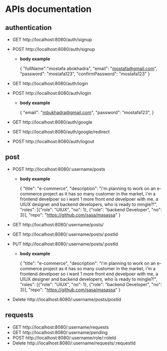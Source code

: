 # APIs documentation

## authentication

- GET http://localhost:8080/auth/signup

- POST http://localhost:8080/auth/signup

    - **body example**

        {
        "fullName":"mostafa abokhadra",
        "email": "mostafa@gmail.com",
        "password": "mostafa123",
        "confirmPassword": "mostafa123"
        }

- GET http://localhost:8080/auth/login

- POST http://localhost:8080/auth/login

    - **body example**
    
        {
        "email": "mbukhadra@gmail.com",
        "password": "mostafa123",
        }

- GET http://localhost:8080/auth/google
- GET http://localhost:8080/auth/google/redirect
- POST http://localhost:8080/auth/logout

## post

- POST http://localhost:8080/:username/posts

    - **body example**

        {
        "title": "e-commerce",
        "description": "i'm planning to work on an e-commerce project as it has so many customer in the market, i'm a frontend develpoer so i want 1 more front end develpoer with me, a UIUX designer and backend developers, who is ready to mingle?!",
        "roles": [{"role": "UIUX", "no": 1}, {"role": "backend Developer", "no": 3}],
        "repo": "https://github.com/sasa/masassa"
        }

- GET http://localhost:8080/:username/posts/
- GET http://localhost:8080/:username/posts/:postId
- PUT http://localhost:8080/:username/posts/:postId

    - **body example**

        {
        "title": "e-commerce",
        "description": "i'm planning to work on an e-commerce project as it has so many customer in the market, i'm a frontend develpoer so i want 1 more front end develpoer with me, a UIUX designer and backend developers, who is ready to mingle?!",
        "roles": [{"role": "UIUX", "no": 1}, {"role": "backend Developer", "no": 3}],
        "repo": "https://github.com/sasa/masassa"
        }

- Delete http://localhost:8080/:username/posts/postId

## requests
- GET http://localhost:8080/:username/requests
- GET http://localhost:8080/:username/pending
- POST http://localhost:8080/:username/role/:roleId
- Delete http://localhost:8080/:username/requests/:requestId

